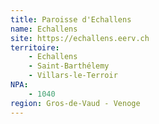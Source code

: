 ```yaml
---
title: Paroisse d'Echallens
name: Echallens
site: https://echallens.eerv.ch
territoire:
    - Echallens
    - Saint-Barthélemy
    - Villars-le-Terroir
NPA:
    - 1040
region: Gros-de-Vaud - Venoge
---
```

